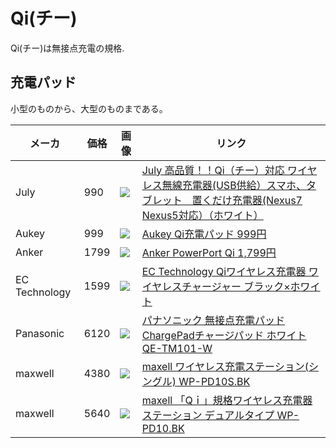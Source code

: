# Qi(チー)

Qi(チー)は無接点充電の規格.

## 充電パッド
小型のものから、大型のものまである。

|メーカ |価格|画像|リンク|
|------|----|---|-----|
|July  |990|![](http://ecx.images-amazon.com/images/I/31jV4uIEkWL._AC_UL115_.jpg)|[July 高品質！！Qi（チー）対応 ワイヤレス無線充電器(USB供給）スマホ、タブレット　置くだけ充電器(Nexus7 Nexus5対応）（ホワイト）](http://www.amazon.co.jp/July-%E9%AB%98%E5%93%81%E8%B3%AA%EF%BC%81%EF%BC%81Qi%EF%BC%88%E3%83%81%E3%83%BC%EF%BC%89%E5%AF%BE%E5%BF%9C-%E3%83%AF%E3%82%A4%E3%83%A4%E3%83%AC%E3%82%B9%E7%84%A1%E7%B7%9A%E5%85%85%E9%9B%BB%E5%99%A8-USB%E4%BE%9B%E7%B5%A6%EF%BC%89%E3%82%B9%E3%83%9E%E3%83%9B%E3%80%81%E3%82%BF%E3%83%96%E3%83%AC%E3%83%83%E3%83%88%E3%80%80%E7%BD%AE%E3%81%8F%E3%81%A0%E3%81%91%E5%85%85%E9%9B%BB%E5%99%A8-Nexus5%E5%AF%BE%E5%BF%9C%EF%BC%89%EF%BC%88%E3%83%9B%E3%83%AF%E3%82%A4%E3%83%88%EF%BC%89/dp/B00N3K8LQE/ref=sr_1_2?s=computers&ie=UTF8&qid=1457246627&sr=1-2&keywords=qi)|
|Aukey |999 |![](https://images-na.ssl-images-amazon.com/images/S/aplus-seller-content-images-us-east-1/A1VC38T7YXB528/A16ZKNDYIM46MC/B00M8R1750/tZ0hvM7SEOV._SX300_.jpg)|[Aukey Qi充電パッド 999円](http://www.amazon.co.jp/Aukey-Qi%E5%85%85%E9%9B%BB%E3%83%91%E3%83%83%E3%83%89-%E3%80%8CQi%E3%80%8D%E6%BA%96%E6%8B%A0%E3%83%AF%E3%82%A4%E3%83%A4%E3%83%AC%E3%82%B9%E3%83%81%E3%83%A3%E3%83%BC%E3%82%B8%E3%83%A3%E3%83%BC-%E7%84%A1%E7%B7%9A%E5%85%85%E9%9B%BB%E3%83%91%E3%83%83%E3%83%89-%E7%BD%AE%E3%81%8F%E3%81%A0%E3%81%91%E5%85%85%E9%9B%BB-%E9%9D%9E%E6%8E%A5%E8%A7%A6%E5%85%85%E9%9B%BB-%E7%84%A1%E7%B7%9A%E5%85%85%E9%9B%BB%E5%99%A8/dp/B00M8R1750)|
|Anker |1799|![](http://g-ec2.images-amazon.com/images/G/09/aplusautomation/vendorimages/d194c8fe-3a6d-4ae1-8f6d-a97365961ad8._CB289357790__SR300,300_.jpg)|[Anker PowerPort Qi 1,799円](http://www.amazon.co.jp/Anker-PowerPort-%E3%82%B7%E3%83%B3%E3%82%B0%E3%83%AB%E3%82%B3%E3%82%A4%E3%83%AB-%E3%83%AF%E3%82%A4%E3%83%A4%E3%83%AC%E3%82%B9%E5%85%85%E9%9B%BB%E5%99%A8-%E3%81%9D%E3%81%AE%E4%BB%96Qi%E5%AF%BE%E5%BF%9C%E6%A9%9F%E7%A8%AE/dp/B00Y9XVD0A/ref=pd_cp_23_1?ie=UTF8&refRID=1KA9481A8CH4NA3SVNWB)|
|EC Technology|1599|![](https://images-na.ssl-images-amazon.com/images/S/aplus-seller-content-images-us-east-1/A1VC38T7YXB528/A3LDZQR7Q0AHNW/B00M9TBTDM/ctOcKSTGiY._SX300_.jpg)|[EC Technology Qiワイヤレス充電器 ワイヤレスチャージャー ブラック×ホワイト](http://www.amazon.co.jp/EC-Technology-Qi%E3%83%AF%E3%82%A4%E3%83%A4%E3%83%AC%E3%82%B9%E5%85%85%E9%9B%BB%E5%99%A8-%E3%83%AF%E3%82%A4%E3%83%A4%E3%83%AC%E3%82%B9%E3%83%81%E3%83%A3%E3%83%BC%E3%82%B8%E3%83%A3%E3%83%BC-%E3%83%96%E3%83%A9%E3%83%83%E3%82%AF%C3%97%E3%83%9B%E3%83%AF%E3%82%A4%E3%83%88/dp/B00M9TBTDM/ref=pd_cp_23_2?ie=UTF8&refRID=1KA9481A8CH4NA3SVNWB)|
|Panasonic|6120|![](https://images-fe.ssl-images-amazon.com/images/G/09/detail/review/B0051R4ECM_01.jpg)|[パナソニック 無接点充電パッド ChargePadチャージパッド ホワイト QE-TM101-W](http://www.amazon.co.jp/%E3%83%91%E3%83%8A%E3%82%BD%E3%83%8B%E3%83%83%E3%82%AF-%E7%84%A1%E6%8E%A5%E7%82%B9%E5%85%85%E9%9B%BB%E3%83%91%E3%83%83%E3%83%89-ChargePad%E3%83%81%E3%83%A3%E3%83%BC%E3%82%B8%E3%83%91%E3%83%83%E3%83%89-%E3%83%9B%E3%83%AF%E3%82%A4%E3%83%88-QE-TM101-W/dp/B0051R4EVS/ref=pd_bxgy_23_img_3?ie=UTF8&refRID=1J2XQFP20Y3S6XBRG3S2)|
|maxwell|4380|![](http://ecx.images-amazon.com/images/I/31GdMuZNoYL._AC_UL115_.jpg)|[maxell ワイヤレス充電ステーション(シングル) WP-PD10S.BK](http://www.amazon.co.jp/%E6%97%A5%E7%AB%8B%E3%83%9E%E3%82%AF%E3%82%BB%E3%83%AB-WP-PD10S-BK-maxell-%E3%83%AF%E3%82%A4%E3%83%A4%E3%83%AC%E3%82%B9%E5%85%85%E9%9B%BB%E3%82%B9%E3%83%86%E3%83%BC%E3%82%B7%E3%83%A7%E3%83%B3-%E3%82%B7%E3%83%B3%E3%82%B0%E3%83%AB/dp/B0051LXF5A)|
|maxwell|5640|![](http://ecx.images-amazon.com/images/I/31Hsx0itU5L._AC_UL115_.jpg)|[maxell 「Qｉ」規格ワイヤレス充電器ステーション デュアルタイプ WP-PD10.BK](http://www.amazon.co.jp/%E6%97%A5%E7%AB%8B%E3%83%9E%E3%82%AF%E3%82%BB%E3%83%AB-WP-PD10-BK-maxell-%E3%80%8CQ%EF%BD%89%E3%80%8D%E8%A6%8F%E6%A0%BC%E3%83%AF%E3%82%A4%E3%83%A4%E3%83%AC%E3%82%B9%E5%85%85%E9%9B%BB%E5%99%A8%E3%82%B9%E3%83%86%E3%83%BC%E3%82%B7%E3%83%A7%E3%83%B3-%E3%83%87%E3%83%A5%E3%82%A2%E3%83%AB%E3%82%BF%E3%82%A4%E3%83%97/dp/B004XKR1HS)|
